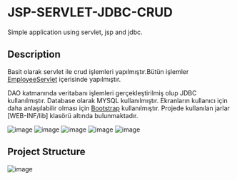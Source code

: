 # JSP-SERVLET-JDBC-CRUD
 Simple application using servlet, jsp and jdbc.

## Description
Basit olarak servlet ile crud işlemleri yapılmıştır.Bütün işlemler [EmployeeServlet](https://github.com/ugurbirdogan/JSP-SERVLET-JDBC-CRUD/blob/main/JSP-CRUD-PROJECT/src/com/ugur/controller/EmployeeServlet.java) içerisinde yapılmıştır.

DAO katmanında veritabanı işlemleri gerçekleştirilmiş olup JDBC kullanılmıştır. Database olarak MYSQL kullanılmıştır. Ekranların kullanıcı için daha anlaşılabilir olması için
[Bootstrap](https://github.com/ugurbirdogan/JSP-SERVLET-JDBC-CRUD/blob/main/JSP-CRUD-PROJECT/WebContent/employee-form.jsp) kullanılmıştır. Projede kullanılan jarlar [WEB-INF/lib] klasörü altında bulunmaktadır.

![image](https://user-images.githubusercontent.com/41667882/125616038-596e62e2-591d-48ae-b64c-fe14685a2608.png)
![image](https://user-images.githubusercontent.com/41667882/125616690-42ce2b11-af5f-46c3-b7b5-e2389974350b.png)
![image](https://user-images.githubusercontent.com/41667882/125616759-b727b305-522e-4d8f-b449-77442e0596b3.png)
![image](https://user-images.githubusercontent.com/41667882/125616841-bb6acddd-3774-4d84-8ac3-e0987a21157c.png)
![image](https://user-images.githubusercontent.com/41667882/125616912-ec931b35-458d-4f62-97c0-e91576fb0f02.png)

## Project Structure
![image](https://user-images.githubusercontent.com/41667882/125617929-a7a72bd2-acaf-4466-ab21-73e09a3b0746.png)

